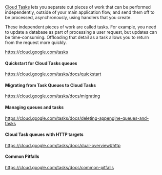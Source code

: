 [Cloud Tasks](https://cloud.google.com/tasks) lets you separate out pieces of work that can be performed independently, outside of your main application flow, and send them off to be processed, asynchronously, using handlers that you create.

These independent pieces of work are called tasks. For example, you need to update a database as part of processing a user request, but updates can be time-consuming. Offloading that detail as a task allows you to return from the request more quickly.

https://cloud.google.com/tasks

#### Quickstart for Cloud Tasks queues

https://cloud.google.com/tasks/docs/quickstart


#### Migrating from Task Queues to Cloud Tasks

https://cloud.google.com/tasks/docs/migrating

#### Managing queues and tasks


https://cloud.google.com/tasks/docs/deleting-appengine-queues-and-tasks

#### Cloud Task queues with HTTP targets

https://cloud.google.com/tasks/docs/dual-overview#http

#### Common Pitfalls

https://cloud.google.com/tasks/docs/common-pitfalls